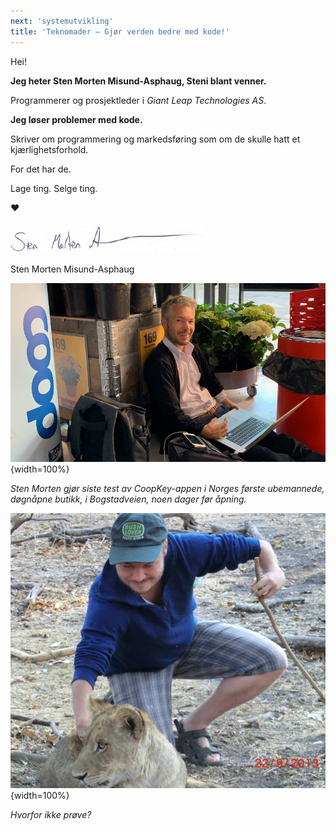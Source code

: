 ```yaml
---
next: 'systemutvikling'
title: 'Teknomader – Gjør verden bedre med kode!'
---
```

Hei!

**Jeg heter Sten Morten Misund-Asphaug, Steni blant venner.**

Programmerer og prosjektleder i *Giant Leap Technologies AS*.


**Jeg løser problemer med kode.**

Skriver om programmering og markedsføring 
som om de skulle hatt et kjærlighetsforhold.

For det har de.

Lage ting. Selge ting.


❤


![alt text](assets/media/SMMA-signatur.jpg "Sten Morten debugger CoopKey appen, Coop Bogstadveien")

Sten Morten Misund-Asphaug


![alt text](assets/media/sm_prix_inne_cut.png "Sten Morten debugger CoopKey appen, Coop Bogstadveien"){width=100%}

*Sten Morten gjør siste test av CoopKey-appen i Norges første ubemannede, døgnåpne butikk, i Bogstadveien, noen dager før åpning.*


![alt text](assets/media/sm_lion.jpg "Sten Morten i sitt rette element"){width=100%}

*Hvorfor ikke prøve?*
